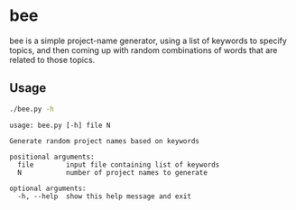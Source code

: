 # bee

bee is a simple project-name generator, using a list of keywords to specify topics, and then coming up with random combinations of words that are related to those topics.

## Usage

```bash
./bee.py -h
```

```
usage: bee.py [-h] file N

Generate random project names based on keywords

positional arguments:
  file        input file containing list of keywords
  N           number of project names to generate

optional arguments:
  -h, --help  show this help message and exit
```
